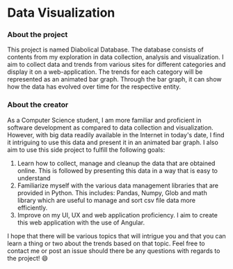 # Data Visualization

### About the project
This project is named Diabolical Database. The database consists of contents from my exploration in data collection, analysis and visualization. I aim to collect data and trends from various sites for different categories and display it on a web-application. The trends for each category will be represented as an animated bar graph. Through the bar graph, it can show how the data has evolved over time for the respective entity.

### About the creator
As a Computer Science student, I am more familiar and proficient in software development as compared to data collection and visualization. However, with big data readily available in the Internet in today's date, I find it intriguing to use this data and present it in an animated bar graph. I also aim to use this side project to fulfill the following goals:
1. Learn how to collect, manage and cleanup the data that are obtained online. This is followed by presenting this data in a way that is easy to understand
2. Familiarize myself with the various data management libraries that are provided in Python. This includes: Pandas, Numpy, Glob and math library which are useful to manage and sort csv file data more efficiently.
3. Improve on my UI, UX and web application proficiency. I aim to create this web application with the use of Angular.

I hope that there will be various topics that will intrigue you and that you can learn a thing or two about the trends based on that topic. Feel free to contact me or post an issue should there be any questions with regards to the project! 😄